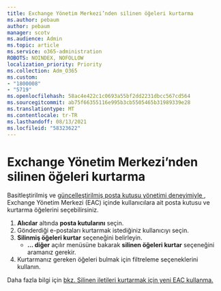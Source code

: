 ```yaml
---
title: Exchange Yönetim Merkezi’nden silinen öğeleri kurtarma
ms.author: pebaum
author: pebaum
manager: scotv
ms.audience: Admin
ms.topic: article
ms.service: o365-administration
ROBOTS: NOINDEX, NOFOLLOW
localization_priority: Priority
ms.collection: Adm_O365
ms.custom:
- "1800008"
- "5719"
ms.openlocfilehash: 58ac4e422c1c0693a55bf2dd2231dbcc567cd564
ms.sourcegitcommit: ab75f66355116e995b3cb5505465b31989339e28
ms.translationtype: MT
ms.contentlocale: tr-TR
ms.lasthandoff: 08/13/2021
ms.locfileid: "58323622"
---
```

# <a name="recover-deleted-items-from-exchange-admin-center"></a>Exchange Yönetim Merkezi’nden silinen öğeleri kurtarma

Basitleştirilmiş ve [güncelleştirilmiş posta kutusu yönetimi deneyimiyle ](https://admin.exchange.microsoft.com/#/mailboxes), Exchange Yönetim Merkezi (EAC) içinde kullanıcılara ait posta kutusu ve kurtarma öğelerini seçebilirsiniz.

1. **Alıcılar** altında **posta kutularını** seçin.
2. Gönderdiği e-postaları kurtarmak istediğiniz kullanıcıyı seçin.
3. **Silinmiş öğeleri kurtar** seçeneğini belirleyin.
    - **… diğer** açılır menüsüne bakarak **silinen öğeleri kurtar** seçeneğini aramanız gerekir.
4. Kurtarmanız gereken öğeleri bulmak için filtreleme seçeneklerini kullanın.

Daha fazla bilgi için [bkz. Silinen iletileri kurtarmak için yeni EAC kullanma.](https://docs.microsoft.com/exchange/recipients-in-exchange-online/manage-user-mailboxes/recover-deleted-messages#use-new-eac-for-recovering-deleted-messages)
